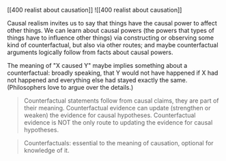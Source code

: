 
[[400 realist about causation]]
![[400 realist about causation]]

Causal realism invites us to say that things have the causal power to affect other things. We can learn about causal powers (the powers that types of things have to influence other things) via constructing or observing some kind of counterfactual, but also via other routes; and maybe counterfactual arguments logically follow from facts about causal powers. 

The meaning of "X caused Y" maybe implies something about a counterfactual: broadly speaking, that Y would not have happened if X had not happened and everything else had stayed exactly the same. (Philosophers love to argue over the details.)


> Counterfactual statements follow from causal claims, they are part of their meaning.
> Counterfactual evidence can update (strengthen or weaken) the evidence for causal hypotheses.
> Counterfactual evidence is NOT the only route to updating the evidence for causal hypotheses.


> Counterfactuals: essential to the meaning of causation, optional for knowledge of it.